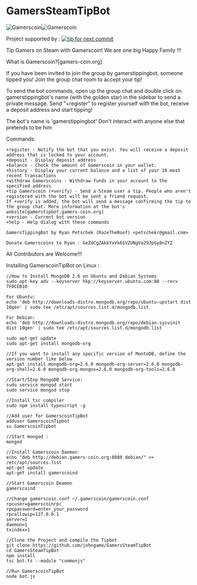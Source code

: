 GamersSteamTipBot
=================

![Gamerscoin](https://raw.githubusercontent.com/gamers-coin/gamers-coinv3/01d1ca6d63b565ea46dcee3b6552b030d57d1187/src/qt/res/icons/bitcoin.png)![Gamerscoin](http://i.imgur.com/Nfb8DQx.png)

Project supported by :
[![tip for next commit](http://game4commit.gamers-coin.org/projects/21.svg)](http://game4commit.gamers-coin.org/projects/21)

Tip Gamers on Steam with Gamerscoin! We are one big Happy Family !!!

What is Gamerscoin?[gamers-coin.org]

If you have been invited to join the group by gamerstippingbot, someone tipped you! 
Join the group chat room to accept your tip!

To send the bot commands, open up the group chat and double click on gamerstippingbot's name (with the golden star) in the sidebar to send a private message. Send "+register" to register yourself with the bot, receive a deposit address and start tipping!

The bot's name is 'gamerstippingbot' Don't interact with anyone else that pretends to be him

Commands:
```
+register - Notify the bot that you exist. You will receive a deposit address that is locked to your account.
+deposit - Display deposit address
+balance - Check the amount of Gamerscoin in your wallet.
+history - Display your current balance and a list of your 10 most recent transactions
+withdraw Gamerscoins - Withdraw funds in your account to the specified address
+tip Gamerscoin (+verify) - Send a Steam user a tip. People who aren't registered with the bot will be sent a friend request. 
If +verify is added, the bot will send a message confirming the tip to the group chat. More information at the bot's website[gamerstipbot.gamers-coin.org]
+version - Current bot version
+help - Help dialog with these commands
```    
    
    GamersTippingBot by Ryan Petschek (RazeTheRoof) <petschekr@gmail.com>
    
    Donate Gamerscoins to Ryan : GeZdCgZAkbYxVk6SVZUNgVa29JpGy8nZYZ

	
All Contributors are Welcome!!!

Installing GamerscoinTipBot on Linux :

```
//How to Install MongoDB 2.6 on Ubuntu and Dabian Systems
sudo apt-key adv --keyserver hkp://keyserver.ubuntu.com:80 --recv 7F0CEB10

For Ubuntu:
echo 'deb http://downloads-distro.mongodb.org/repo/ubuntu-upstart dist 10gen' | sudo tee /etc/apt/sources.list.d/mongodb.list

For Debian:
echo 'deb http://downloads-distro.mongodb.org/repo/debian-sysvinit dist 10gen' | sudo tee /etc/apt/sources.list.d/mongodb.list

sudo apt-get update
sudo apt-get install mongodb-org

//If you want to install any specific version of MontoDB, define the version number like below
apt-get install mongodb-org=2.6.0 mongodb-org-server=2.6.0 mongodb-org-shell=2.6.0 mongodb-org-mongos=2.6.0 mongodb-org-tools=2.6.0

//Start/Stop MongoDB Service:
sudo service mongod start
sudo service mongod stop

//Install tsc compiler
sudo npm install typescript -g

//Add user for GamerscoinTipBot
adduser GamerscoinTipbot
su GamerscoinTipbot

//Start mongod :
mongod

//Install Gamerscoin Daemon
echo "deb http://debian.gamers-coin.org:8080 debian/" >> /etc/apt/sources.list
apt-get update
apt-get install gamerscoind

//Start Gamerscoin Deamon
gamerscoind

//Change gamerscoin.conf ~/.gamerscoin/gamerscoin.conf
rpcuser=gamerscoinrpc
rpcpassword=enter_your_password
rpcallowip=127.0.0.1
server=1
daemon=1
txindex=1

//Clone the Project and compile the Tipbot
git clone https://github.com/johngame/GamersSteamTipBot
cd GamersSteamTipBot
npm install
tsc bot.ts --module "commonjs"

//Run GamerscoinTipBot
node bot.js
```
	